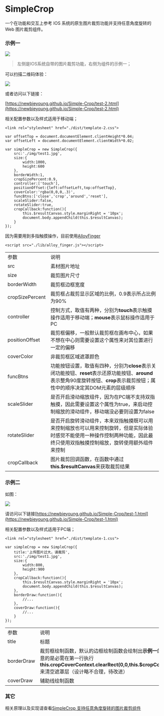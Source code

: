 # SimpleCrop

一个在功能和交互上参考 IOS 系统的原生图片裁剪功能并支持任意角度旋转的 Web 图片裁剪组件。

### 示例一

<img src="https://raw.githubusercontent.com/newbieYoung/NewbieWebArticles/master/images/simple-crop-0.jpg">

> 左侧是IOS系统自带的图片裁剪功能，右侧为组件的示例一；

可以扫描二维码体验：

<img src="https://raw.githubusercontent.com/newbieYoung/NewbieWebArticles/master/images/simple-crop-1.png">

或者访问以下链接：

[https://newbieyoung.github.io/Simple-Crop/test-2.html](https://newbieyoung.github.io/Simple-Crop/test-2.html)

相关配置参数以及样式适用于移动端；

```
<link rel="stylesheet" href="./dist/template-2.css">
```

```
var offsetTop = document.documentElement.clientHeight*0.04;
var offsetLeft = document.documentElement.clientWidth*0.02;

var simpleCrop = new SimpleCrop({
    src:'./img/test1.jpg',
    size:{
        width:1000,
        height:600
    },
    borderWidth:1,
    cropSizePercent:0.9,
    controller:['touch'],
    positionOffset:{left:offsetLeft,top:offsetTop},
    coverColor:'rgba(0,0,0,.3)',
    funcBtns:['close','crop','around','reset'],
    scaleSlider:false,
    rotateSlider:true,
    cropCallback:function(){
        this.$resultCanvas.style.marginRight = '10px';
        document.body.appendChild(this.$resultCanvas);
    }
});
```

因为需要用到多指触摸操作，目前使用[AlloyFinger](https://github.com/AlloyTeam/AlloyFinger)

```
<script src="./lib/alloy_finger.js"></script>
```

<table style="word-break: normal;">
	<tr>
		<td>参数</td>
		<td>说明</td>
	</tr>
	<tr>
		<td>src</td>
		<td>素材图片地址</td>
	</tr>
	<tr>
		<td>size</td>
		<td>裁剪图片尺寸</td>
	</tr>
	<tr>
		<td>borderWidth</td>
		<td>裁剪框边框宽度</td>
	</tr>
	<tr>
		<td>cropSizePercent</td>
		<td>裁剪框占裁剪显示区域的比例，0.9表示所占比例为90%</td>
	</tr>
	<tr>
		<td>controller</td>
		<td>控制方式，取值有两种，分别为<b>touch</b>表示触摸操作适用于移动端；<b>mouse</b>表示鼠标操作适用于PC</td>
	</tr>
	<tr>
		<td>positionOffset</td>
		<td>裁剪框偏移，一般默认裁剪框在画布中心，如果不想在中心则需要设置这个属性来对其位置进行一定的偏移</td>
	</tr>
	<tr>
        <td>coverColor</td>
        <td>非裁剪框区域遮罩颜色</td>
    </tr>
	<tr>
		<td>funcBtns</td>
		<td>功能按钮设置，取值有四种，分别为<b>close</b>表示关闭功能按钮、<b>reset</b>表示还原功能按钮、<b>around</b>表示整角90度旋转按钮、<b>crop</b>表示裁剪按钮；属性中的顺序决定其DOM元素的层级顺序</td>
	</tr>
	<tr>
		<td>scaleSlider</td>
		<td>是否开启滑动缩放组件，因为在PC端不支持双指触摸，因此需要设置这个属性为true，来启动控制缩放的滑动组件，移动端没必要则设置为false</td>
	</tr>
	<tr>
		<td>rotateSlider</td>
		<td>是否开启旋转滑动组件，本来双指触摸既可以用来控制缩放也可以用来控制旋转，但是实际体验时感觉不能使用一种操作控制两种功能，因此最终只使用双指触摸控制缩放，旋转使用额外组件来控制</td>
	</tr>
	<tr>
		<td>cropCallback</td>
		<td>图片裁剪回调函数，在函数中通过<b>this.$resultCanvas</b>来获取裁剪结果</td>
	</tr>
</table>

### 示例二

如图：

<img src="https://raw.githubusercontent.com/newbieYoung/NewbieWebArticles/master/images/simple-crop-11.jpg">

请访问以下链接[https://newbieyoung.github.io/Simple-Crop/test-1.html](https://newbieyoung.github.io/Simple-Crop/test-1.html)

相关配置参数以及样式适用于PC端；

```
<link rel="stylesheet" href="./dist/template-1.css">
```

```
var simpleCrop = new SimpleCrop({
    title:'上传图片过大，请裁剪',
    src:'./img/test1.jpg',
    size:{
        width:800,
        height:900
    },
    cropCallback:function(){
        this.$resultCanvas.style.marginRight = '10px';
        document.body.appendChild(this.$resultCanvas);
    },
    borderDraw:function(){
        //...
    },
    coverDraw:function(){
        //...
    }
});
```

<table style="word-break: normal;">
	<tr>
		<td>参数</td>
		<td>说明</td>
	</tr>
	<tr>
		<td>title</td>
		<td>标题</td>
	</tr>
	<tr>
		<td>borderDraw</td>
		<td>裁剪框绘制函数，默认的边框绘制函数会绘制出<b>示例一</b>的样子，同时支持自定义，不过需要注意的是必需在第一行执行<b>this.cropCoverContext.clearRect(0,0,this.$cropCover.width,this.$cropCover.height);</b>来清空遮罩层（设计略不合理，待改进）</td>
	</tr>
	<tr>
		<td>coverDraw</td>
		<td>辅助线绘制函数</td>
	</tr>
</table>

### 其它

相关原理以及实现请查看[SimpleCrop 支持任意角度旋转的图片裁剪组件](https://juejin.im/post/5cc965d5e51d453afb40d812)
